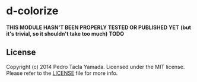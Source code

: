 d-colorize
====================

__THIS MODULE HASN'T BEEN PROPERLY TESTED OR PUBLISHED YET__
__(but it's trivial, so it shouldn't take too much)__
__TODO__

## License
Copyright (c) 2014 Pedro Tacla Yamada. Licensed under the MIT license.
Please refer to the [LICENSE](LICENSE) file for more info.
